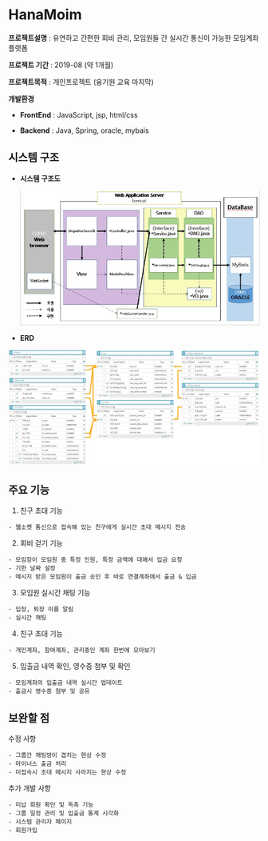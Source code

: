 # HanaMoim

**프로젝트설명** : 유연하고 간편한 회비 관리, 모임원들 간 실시간 통신이 가능한 모임계좌 플랫폼

**프로젝트 기간** : 2019-08 (약 1개월)

**프로젝트목적** : 개인프로젝트 (융기원 교육 마지막)

**개발환경**

- **FrontEnd** : JavaScript, jsp, html/css

- **Backend** : Java, Spring, oracle, mybais

  

## 시스템 구조
- **시스템 구조도**

  <img src="https://github.com/ilhoon93/imageHub/blob/master/img/systemArchitecture.JPG?raw=true" width="800px"/>



- **ERD**

<img src="https://github.com/ilhoon93/imageHub/blob/master/img/ERD.JPG?raw=true" width="750px" />




## 주요 기능

1. 친구 초대 기능

```
- 웹소켓 통신으로 접속해 있는 친구에게 실시간 초대 메시지 전송
```

2. 회비 걷기 기능

```
- 모임장이 모임원 중 특정 인원, 특정 금액에 대해서 입금 요청
- 기한 날짜 설정
- 메시지 받은 모임원이 출금 승인 후 바로 연결계좌에서 출금 & 입금
```

3. 모임원 실시간 채팅 기능

```
- 입장, 퇴장 이름 알림
- 실시간 채팅
```

4. 친구 초대 기능

```
- 개인계좌, 참여계좌, 관리중인 계좌 한번에 모아보기
```

5. 입출금 내역 확인, 영수증 첨부 및 확인

```
- 모임계좌의 입출금 내역 실시간 업데이트
- 출금시 영수증 첨부 및 공유
```



## 보완할 점

수정 사항

```
- 그룹간 채팅방이 겹치는 현상 수정
- 마이너스 출금 처리
- 미접속시 초대 메시지 사라지는 현상 수정
```



추가 개발 사항

```
- 미납 회원 확인 및 독촉 기능
- 그룹 일정 관리 및 입출금 통계 시각화
- 시스템 관리자 페이지
- 회원가입
```
